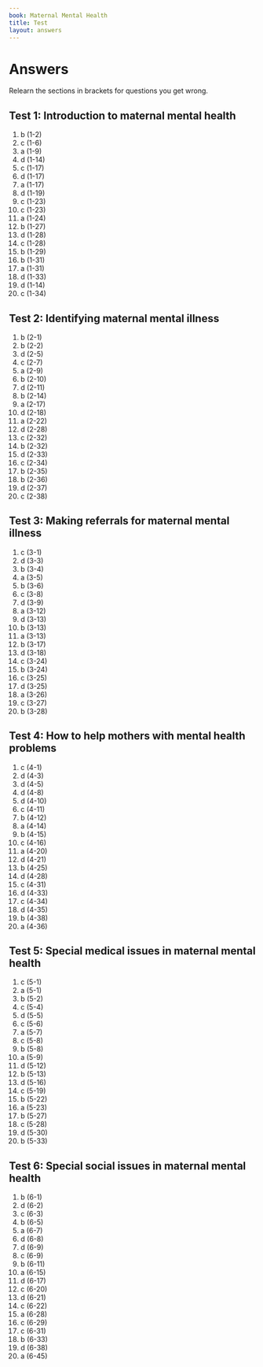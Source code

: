 ```yaml
---
book: Maternal Mental Health
title: Test
layout: answers
---
```


# Answers

Relearn the sections in brackets for questions you get wrong.

## Test 1: Introduction to maternal mental health

1.	b (1-2)
2.	c (1-6)
3.	a (1-9)
4.	d (1-14)
5.	c (1-17)
6.	d (1-17)
7.	a (1-17)
8.	d (1-19)
9.	c (1-23)
10.	c (1-23)
11.	a (1-24)
12.	b (1-27)
13.	d (1-28)
14.	c (1-28)
15.	b (1-29)
16.	b (1-31)
17.	a (1-31)
18.	d (1-33)
19.	d (1-14)
20.	c (1-34)

## Test 2: Identifying maternal mental illness

1.	b (2-1)
2.	b (2-2)
3.	d (2-5)
4.	c (2-7)
5.	a (2-9)
6.	b (2-10)
7.	d (2-11)
8.	b (2-14)
9.	a (2-17)
10.	d (2-18)
11.	a (2-22)
12.	d (2-28)
13.	c (2-32)
14.	b (2-32)
15.	d (2-33)
16.	c (2-34)
17.	b (2-35)
18.	b (2-36)
19.	d (2-37)
20.	c (2-38)

## Test 3: Making referrals for maternal mental illness

1.	c (3-1)
2.	d (3-3)
3.	b (3-4)
4.	a (3-5)
5.	b (3-6)
6.	c (3-8)
7.	d (3-9)
8.	a (3-12)
9.	d (3-13)
10.	b (3-13)
11.	a (3-13)
12.	b (3-17)
13.	d (3-18)
14.	c (3-24)
15.	b (3-24)
16.	c (3-25)
17.	d (3-25)
18.	a (3-26)
19.	c (3-27)
20.	b (3-28)

## Test 4: How to help mothers with mental health problems

1.	c (4-1)
2.	d (4-3)
3.	d (4-5)
4.	d (4-8)
5.	d (4-10)
6.	c (4-11)
7.	b (4-12)
8.	a (4-14)
9.	b (4-15)
10.	c (4-16)
11.	a (4-20)
12.	d (4-21)
13.	b (4-25)
14.	d (4-28)
15.	c (4-31)
16.	d (4-33)
17.	c (4-34)
18.	d (4-35)
19.	b (4-38)
20.	a (4-36)

## Test 5: Special medical issues in maternal mental health

1.	c (5-1)
2.	a (5-1)
3.	b (5-2)
4.	c (5-4)
5.	d (5-5)
6.	c (5-6)
7.	a (5-7)
8.	c (5-8)
9.	b (5-8)
10.	a (5-9)
11.	d (5-12)
12.	b (5-13)
13.	d (5-16)
14.	c (5-19)
15.	b (5-22)
16.	a (5-23)
17.	b (5-27)
18.	c (5-28)
19.	d (5-30)
20.	b (5-33)

## Test 6: Special social issues in maternal mental health

1.	b (6-1)
2.	d (6-2)
3.	c (6-3)
4.	b (6-5)
5.	a (6-7)
6.	d (6-8)
7.	d (6-9)
8.	c (6-9)
9.	b (6-11)
10.	a (6-15)
11.	d (6-17)
12.	c (6-20)
13.	d (6-21)
14.	c (6-22)
15.	a (6-28)
16.	c (6-29)
17.	c (6-31)
18.	b (6-33)
19.	d (6-38)
20.	a (6-45)
